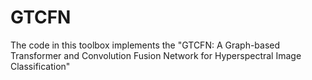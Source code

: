 # GTCFN
The code in this toolbox implements the "GTCFN: A Graph-based Transformer and Convolution Fusion Network for Hyperspectral Image Classification"
